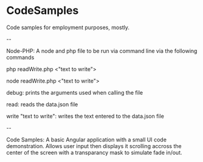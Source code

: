 # CodeSamples
Code samples for employment purposes, mostly.

--

Node-PHP: A node and php file to be run via command line via the following commands

php readWrite.php <debug> <read> <write> <"text to write">

node readWrite.php <debug> <read> <write> <"text to write">


debug: prints the arguments used when calling the file

read: reads the data.json file

write "text to write": writes the text entered to the data.json file

--

Code Samples: A basic Angular application with a small UI code demonstration. Allows user input then displays it scrolling accross the center of the screen with a transparancy mask to simulate fade in/out.